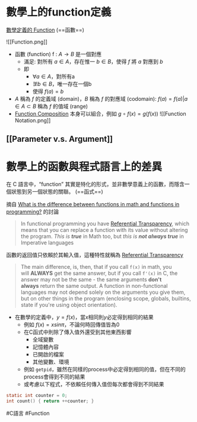 
# 數學上的function定義

[數學定義的 Function](https://www.cs.colorado.edu/~srirams/courses/csci2824-spr14/functionsCompositionAndInverse-17.html) (==函數==)

![[Function.png]]
- 函數 (function) f : $A→B$ 是一個對應
	- 滿足:  對所有 $a \in A$，存在惟一 $b \in B$，使得 $f$ 將 $a$ 對應到 $b$
	- 即 
		- $\forall a \in A$，對所有a
		- $\exists! b \in B$，唯一存在一個b
		- 使得 $f(a)=b$
- $A$ 稱為 $f$ 的定義域 (domain)，$B$ 稱為 $f$ 的對應域 (codomain): $f(a)={f(a)|a \in A} \subset B$ 稱為 $f$ 的值域 (range)
- [Function Composition](https://en.wikipedia.org/wiki/Function_composition) 本身可以組合，例如 $g \circ f(x)=g(f(x))$
![[Function Notation.png]]

## [[Parameter v.s. Argument]]


# 數學上的函數與程式語言上的差異

在 C 語言中，“function” 其實是特化的形式，並非數學意義上的函數，而隱含一個狀態到另一個狀態的關聯。 (==函式==)

摘自 [What is the difference between functions in math and functions in programming?](https://stackoverflow.com/questions/3605383/what-is-the-difference-between-functions-in-math-and-functions-in-programming) 的討論

> In functional programming you have [Referential Transparency](http://en.wikipedia.org/wiki/Referential_transparency_(computer_science)), which means that you can replace a function with its value without altering the program. _This is **true**_ in Math too, but _this is **not always true**_ in Imperative languages

函數的返回值只依賴於其輸入值，這種特性就稱為 [Referential Transparency](https://en.wikipedia.org/wiki/Referential_transparency)

> The main difference, is, then, that if you call `f(x)` in math, you will **ALWAYS** get the same answer, but if you call `f'(x)` in C, the answer may not be the same - the same arguments **don't always** return the same output. A function in non-functional languages may not depend solely on the arguments you give them, but on other things in the program (enclosing scope, globals, builtins, state if you're using object orientation).

- 在數學的定義中，$y = f(x)$，當$x$相同則$y$必定得到相同的結果
	- 例如 $f(x) = xsin\pi$，不論何時回傳值皆為$0$
	- 在C函式中則除了傳入值外還受到其他東西影響
		- 全域變數
		- 記憶體內容
		- 已開啟的檔案
		- 其他變數、環境
	- 例如 `getpid`，雖然在同樣的process中必定得到相同的值，但在不同的process會得到不同的結果
	- 或考慮以下程式，不依賴任何傳入值但每次都會得到不同結果
```c
static int counter = 0;
int count() { return ++counter; }
```



#C語言 #Function 